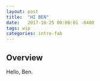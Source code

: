 ```yaml
---
layout: post
title:  "HI BEN"
date:   2017-10-25 00:00:01 -0400
tags: wip
categories: intro-fab
---
```


## Overview

Hello, Ben.

